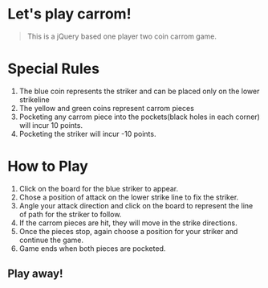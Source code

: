 # Let's play carrom!
> This is a jQuery based one player two coin carrom game.

Special Rules
======
1. The blue coin represents the striker and can be placed only on the lower strikeline
2. The yellow and green coins represent carrom pieces
3. Pocketing any carrom piece into the pockets(black holes in each corner) will incur 10 points.
4. Pocketing the striker will incur -10 points.

How to Play
======
1. Click on the board for the blue striker to appear.
2. Chose a position of attack on the lower strike line to fix the striker.
3. Angle your attack direction and click on the board to represent the line of path for the striker to follow.
4. If the carrom pieces are hit, they will move in the strike directions.
5. Once the pieces stop, again choose a position for your striker and continue the game.
6. Game ends when both pieces are pocketed.

## Play away!
[logo]: https://github.com/srinidhinandakumar/lets_play_carrom/carrom.png "Carrom Board"



